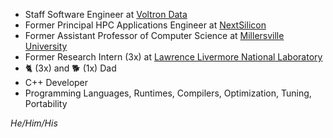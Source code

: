 - Staff Software Engineer at [Voltron Data](https://voltrondata.com)
- Former Principal HPC Applications Engineer at [NextSilicon](https://nextsilicon.com)
- Former Assistant Professor of Computer Science at [Millersville University](https://www.millersville.edu)
- Former Research Intern (3x) at [Lawrence Livermore National Laboratory](https://llnl.gov)
- 🐈 (3x) and 🐕 (1x) Dad
- C++ Developer
- Programming Languages, Runtimes, Compilers, Optimization, Tuning, Portability

<em>He/Him/His</em>
